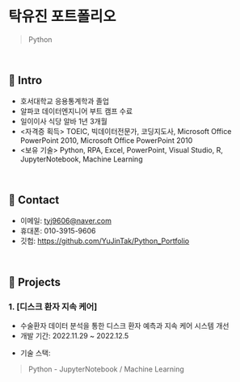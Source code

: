 # 탁유진 포트폴리오
>Python

</br>

## :pushpin: Intro
- 호서대학교 응용통계학과 졸업
- 알파코 데이터엔지니어 부트 캠프 수료
- 일이이사 식당 알바 1년 3개월
- <자격증 획득> TOEIC, 빅데이터전문가, 코딩지도사, Microsoft Office PowerPoint 2010, Microsoft Office PowerPoint 2010
- <보유 기술> Python, RPA, Excel, PowerPoint, Visual Studio, R, JupyterNotebook, Machine Learning


</br>

## :pushpin: Contact
- 이메일: tyj9606@naver.com
- 휴대폰: 010-3915-9606
- 깃헙: https://github.com/YuJinTak/Python_Portfolio

</br>

## :pushpin: Projects
### 1. [디스크 환자 지속 케어]
- 수술환자 데이터 분석을 통한 디스크 환자 예측과 지속 케어 시스템 개선     
- 개발 기간: 2022.11.29 ~ 2022.12.5  
>  
- 기술 스택:  
>Python - JupyterNotebook / Machine Learning
>  
